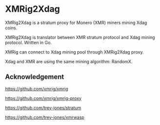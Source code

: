 # XMRig2Xdag

XMRig2Xdag is a stratum proxy for  Monero (XMR) miners mining Xdag coins. 

XMRig2Xdag is translator between XMR stratum protocol and Xdag mining protocol. Written in Go.

XMRig can connect to Xdag mining pool through XMRig2Xdag proxy.

Xdag and XMR are using the same mining algorithm: RandomX.


## Acknowledgement
https://github.com/xmrig/xmrig

https://github.com/xmrig/xmrig-proxy

https://github.com/trey-jones/stratum

https://github.com/trey-jones/xmrwasp